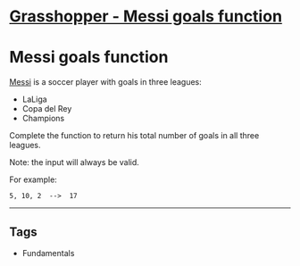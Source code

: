 # [Grasshopper - Messi goals function](https://www.codewars.com/kata/55f73be6e12baaa5900000d4)

# Messi goals function

[Messi](https://en.wikipedia.org/wiki/Lionel_Messi) is a soccer player with goals in three leagues:

- LaLiga
- Copa del Rey
- Champions

Complete the function to return his total number of goals in all three leagues.

Note: the input will always be valid.

For example:

```
5, 10, 2  -->  17
```

---

## Tags

- Fundamentals
